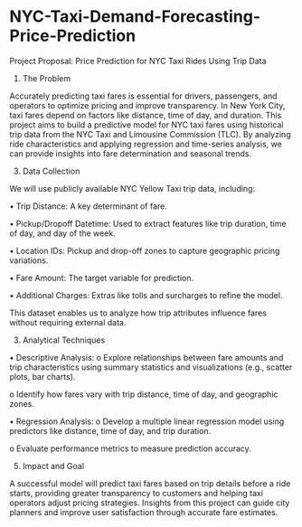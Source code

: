# NYC-Taxi-Demand-Forecasting-Price-Prediction

Project Proposal: Price Prediction for NYC Taxi Rides Using Trip Data 

1. The Problem

Accurately predicting taxi fares is essential for drivers, passengers, and operators to optimize pricing and improve transparency. In New York City, taxi fares depend on factors like distance, time of day, and duration. This project aims to build a predictive model for NYC taxi fares using historical trip data from the NYC Taxi and Limousine Commission (TLC). By analyzing ride characteristics and applying regression and time-series analysis, we can provide insights into fare determination and seasonal trends.

3. Data Collection

We will use publicly available NYC Yellow Taxi trip data, including:

•	Trip Distance: A key determinant of fare.

•	Pickup/Dropoff Datetime: Used to extract features like trip duration, time of day, and day of the week.

•	Location IDs: Pickup and drop-off zones to capture geographic pricing variations.

•	Fare Amount: The target variable for prediction.

•	Additional Charges: Extras like tolls and surcharges to refine the model.

This dataset enables us to analyze how trip attributes influence fares without requiring external data.

3. Analytical Techniques
   
•	Descriptive Analysis:
o	Explore relationships between fare amounts and trip characteristics using summary statistics and visualizations (e.g., scatter plots, bar charts).

o	Identify how fares vary with trip distance, time of day, and geographic zones.

•	Regression Analysis:
o	Develop a multiple linear regression model using predictors like distance, time of day, and trip duration.

o	Evaluate performance metrics to measure prediction accuracy.

5. Impact and Goal
   
A successful model will predict taxi fares based on trip details before a ride starts, providing greater transparency to customers and helping taxi operators adjust pricing strategies. Insights from this project can guide city planners and improve user satisfaction through accurate fare estimates.
